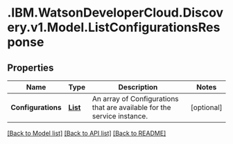 # .IBM.WatsonDeveloperCloud.Discovery.v1.Model.ListConfigurationsResponse
## Properties

Name | Type | Description | Notes
------------ | ------------- | ------------- | -------------
**Configurations** | [**List<Configuration>**](Configuration.md) | An array of Configurations that are available for the service instance. | [optional] 

[[Back to Model list]](../README.md#documentation-for-models) [[Back to API list]](../README.md#documentation-for-api-endpoints) [[Back to README]](../README.md)

